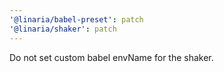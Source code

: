 ```yaml
---
'@linaria/babel-preset': patch
'@linaria/shaker': patch
---
```


Do not set custom babel envName for the shaker.
